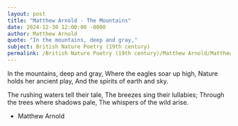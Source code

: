 ```yaml
---
layout: post
title: "Matthew Arnold - The Mountains"
date: 2024-12-30 12:00:00 -0000
author: Matthew Arnold
quote: "In the mountains, deep and gray,"
subject: British Nature Poetry (19th century)
permalink: /British Nature Poetry (19th century)/Matthew Arnold/Matthew Arnold - The Mountains
---
```


In the mountains, deep and gray,
Where the eagles soar up high,
Nature holds her ancient play,
And the spirits of earth and sky.

The rushing waters tell their tale,
The breezes sing their lullabies;
Through the trees where shadows pale,
The whispers of the wild arise.


- Matthew Arnold
